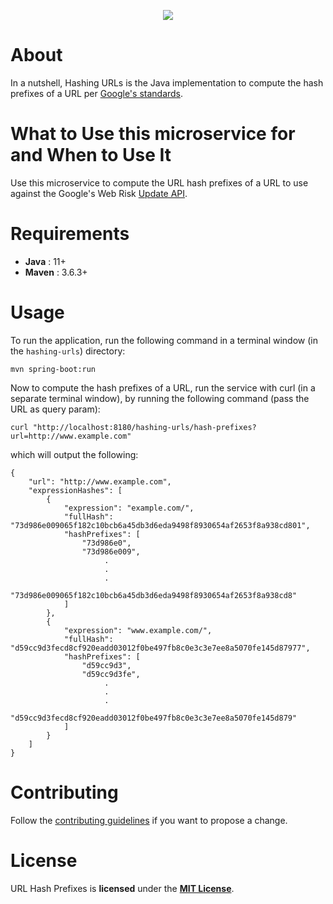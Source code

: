 <p align="center">
    <a href="https://github.com/mackatozis/hashing-urls/blob/master/LICENSE">
        <img src="https://img.shields.io/badge/license-MIT-green" /></a>
</p>

# About

In a nutshell, Hashing URLs is the Java implementation to compute the hash prefixes of a URL per [Google's standards].

# What to Use this microservice for and When to Use It

Use this microservice to compute the URL hash prefixes of a URL to use against the Google's Web Risk [Update API].

# Requirements

* **Java** : 11+ 
* **Maven** : 3.6.3+

# Usage

To run the application, run the following command in a terminal window (in the `hashing-urls`) directory:

    mvn spring-boot:run

Now to compute the hash prefixes of a URL, run the service with curl (in a separate terminal window), by running the following command (pass the URL as query param):

    curl "http://localhost:8180/hashing-urls/hash-prefixes?url=http://www.example.com"

which will output the following:

```
{
    "url": "http://www.example.com",
    "expressionHashes": [
        {
            "expression": "example.com/",
            "fullHash": "73d986e009065f182c10bcb6a45db3d6eda9498f8930654af2653f8a938cd801",
            "hashPrefixes": [
                "73d986e0",
                "73d986e009",
                     .
                     .
                     .
                "73d986e009065f182c10bcb6a45db3d6eda9498f8930654af2653f8a938cd8"
            ]
        },
        {
            "expression": "www.example.com/",
            "fullHash": "d59cc9d3fecd8cf920eadd03012f0be497fb8c0e3c3e7ee8a5070fe145d87977",
            "hashPrefixes": [
                "d59cc9d3",
                "d59cc9d3fe",
                     .
                     .
                     .
                "d59cc9d3fecd8cf920eadd03012f0be497fb8c0e3c3e7ee8a5070fe145d879"
            ]
        }
    ]
}
```

# Contributing
Follow the [contributing guidelines](CONTRIBUTING.md) if you want to propose a change.

# License
URL Hash Prefixes is **licensed** under the **[MIT License]**.

[Google's standards]: https://cloud.google.com/web-risk/docs/urls-hashing
[Update API]: https://cloud.google.com/web-risk/docs/update-api
[MIT License]: https://github.com/mackatozis/hashing-urls/blob/master/LICENSE

